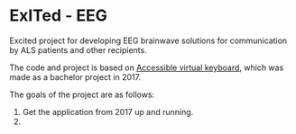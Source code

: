 # ExITed - EEG
Excited project for developing EEG brainwave solutions for communication by ALS patients and other recipients.

The code and project is based on [Accessible virtual keyboard](https://github.com/accessible-virtual-keyboard), which was made as a
bachelor project in 2017.

The goals of the project are as follows:
1. Get the application from 2017 up and running.
2. 
